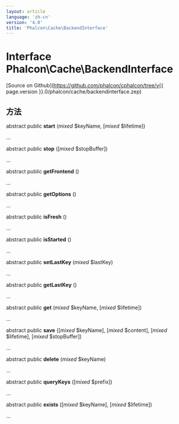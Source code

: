 ```yaml
---
layout: article
language: 'zh-cn'
version: '4.0'
title: 'Phalcon\Cache\BackendInterface'
---
```

# Interface **Phalcon\Cache\BackendInterface**

[Source on Github](https://github.com/phalcon/cphalcon/tree/v{{ page.version }}.0/phalcon/cache/backendinterface.zep)

## 方法

abstract public **start** (*mixed* $keyName, [*mixed* $lifetime])

...

abstract public **stop** ([*mixed* $stopBuffer])

...

abstract public **getFrontend** ()

...

abstract public **getOptions** ()

...

abstract public **isFresh** ()

...

abstract public **isStarted** ()

...

abstract public **setLastKey** (*mixed* $lastKey)

...

abstract public **getLastKey** ()

...

abstract public **get** (*mixed* $keyName, [*mixed* $lifetime])

...

abstract public **save** ([*mixed* $keyName], [*mixed* $content], [*mixed* $lifetime], [*mixed* $stopBuffer])

...

abstract public **delete** (*mixed* $keyName)

...

abstract public **queryKeys** ([*mixed* $prefix])

...

abstract public **exists** ([*mixed* $keyName], [*mixed* $lifetime])

...
